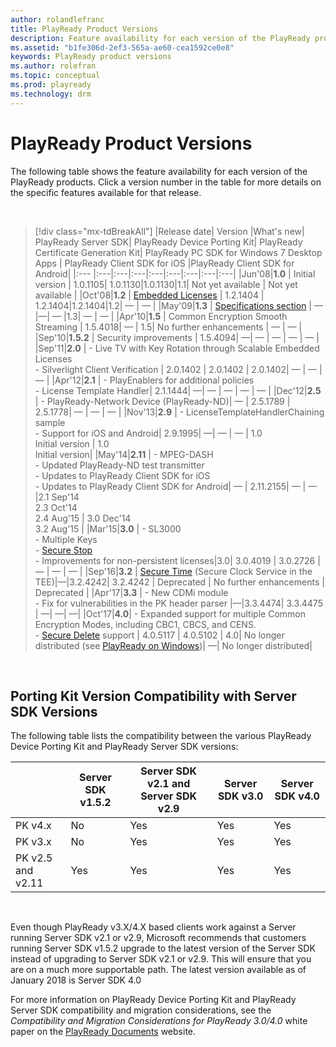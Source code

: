 ```yaml
---
author: rolandlefranc
title: PlayReady Product Versions
description: Feature availability for each version of the PlayReady products.
ms.assetid: "b1fe306d-2ef3-565a-ae60-cea1592ce0e8"
keywords: PlayReady product versions
ms.author: rolefran
ms.topic: conceptual
ms.prod: playready
ms.technology: drm
---
```



# PlayReady Product Versions

The following table shows the feature availability for each version of the PlayReady products. Click a version number in the table for more details on the specific features available for that release.

&nbsp;
>[!div class="mx-tdBreakAll"]
>|Release date| Version |What's new| PlayReady Server SDK| PlayReady Device Porting Kit| PlayReady Certificate Generation Kit| PlayReady PC SDK for Windows 7 Desktop Apps | PlayReady Client SDK for iOS |PlayReady Client SDK for Android|
>|:--- |:---|:---|:---|:---|:---|:---|:---|:---|
>|Jun'08|**1.0** | Initial version | 1.0.1105| 1.0.1130|1.0.1130|1.1| Not yet available | Not yet available |
>|Oct'08|**1.2** | [Embedded Licenses](embedded-licenses.md) | 1.2.1404 | 1.2.1404|1.2.1404|1.2| &mdash; | &mdash; |
>|May'09|**1.3** | [Specifications section](../Specifications/specifications.md) | &mdash; |&mdash;| &mdash; |1.3| &mdash; | &mdash; |
>|Apr'10|**1.5** | Common Encryption Smooth Streaming | 1.5.4018| &mdash; | 1.5| No further enhancements | &mdash; | &mdash; |
>|Sep'10|**1.5.2** | Security improvements | 1.5.4094| &mdash;| &mdash; | &mdash; | &mdash; | &mdash; |
>|Sep'11|**2.0** | - Live TV with Key Rotation through Scalable Embedded Licenses<br/>- Silverlight Client Verification | 2.0.1402 | 2.0.1402 | 2.0.1402| &mdash; | &mdash; | &mdash; |
>|Apr'12|**2.1** | - PlayEnablers for additional policies<br/>- License Template Handler| 2.1.1444| &mdash;| &mdash; | &mdash; | &mdash; | &mdash; |
>|Dec'12|**2.5** | - PlayReady-Network Device (PlayReady-ND)| &mdash; | 2.5.1789 | 2.5.1778| &mdash; | &mdash; | &mdash; |
>|Nov'13|**2.9** | - LicenseTemplateHandlerChaining sample<br/>- Support for iOS and Android| 2.9.1995| &mdash;| &mdash; | &mdash; | 1.0<br/>Initial version | 1.0<br/>Initial version|
>|May'14|**2.11** | - MPEG-DASH<br/>- Updated PlayReady-ND test transmitter<br/>- Updates to PlayReady Client SDK for iOS<br/>- Updates to PlayReady Client SDK for Android| &mdash; | 2.11.2155| &mdash; | &mdash; |2.1 Sep'14 <br/>2.3 Oct'14 <br/>2.4 Aug'15 |  3.0 Dec'14<br/>3.2 Aug'15 |
>|Mar'15|**3.0** | - SL3000<br/>- Multiple Keys<br/>- [Secure Stop](secure-stop-Server.md)<br/>- Improvements for non-persistent licenses|3.0|  3.0.4019 | 3.0.2726 | &mdash; | &mdash; | &mdash;  |
>|Sep'16|**3.2** | [Secure Time](trusted-clocks.md) (Secure Clock Service in the TEE)|&mdash;|3.2.4242| 3.2.4242 | Deprecated | No further enhancements | Deprecated |
>|Apr'17|**3.3** | - New CDMi module<br/>- Fix for vulnerabilities in the PK header parser |&mdash;|3.3.4474| 3.3.4475 | &mdash;| &mdash;| &mdash;|
>|Oct'17|**4.0**| - Expanded support for multiple Common Encryption Modes, including CBC1, CBCS, and CENS.<br/>- [Secure Delete](secure-delete-Server.md) support | 4.0.5117 | 4.0.5102 | 4.0| No longer distributed (see [PlayReady on Windows](playready-on-windows.md))| &mdash;| No longer distributed|


&nbsp;

## Porting Kit Version Compatibility with Server SDK Versions


The following table lists the compatibility between the various PlayReady Device Porting Kit and PlayReady Server SDK versions:

| &nbsp;| Server SDK v1.5.2| Server SDK v2.1 and Server SDK v2.9| Server SDK v3.0| Server SDK v4.0 |
| --- | --- | --- | --- | --- |
| PK v4.x| No| Yes | Yes | Yes |
| PK v3.x| No| Yes| Yes| Yes |
| PK v2.5 and v2.11| Yes| Yes| Yes| Yes |


&nbsp;

Even though PlayReady v3.X/4.X based clients work against a Server running Server SDK v2.1 or v2.9, Microsoft recommends that customers running Server SDK v1.5.2 upgrade to the latest version of the Server SDK instead of upgrading to Server SDK v2.1 or v2.9. This will ensure that you are on a much more supportable path. The latest version available as of January 2018 is Server SDK 4.0


For more information on PlayReady Device Porting Kit and PlayReady Server SDK compatibility and migration considerations, see the *Compatibility and Migration Considerations for PlayReady 3.0/4.0* white paper on the [PlayReady Documents](https://www.microsoft.com/playready/documents/) website.


